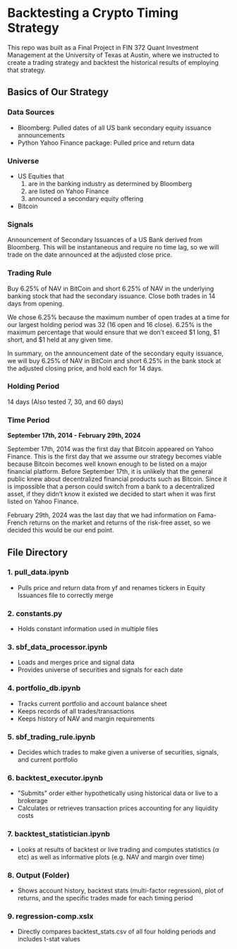 # Backtesting a Crypto Timing Strategy

This repo was built as a Final Project in FIN 372 Quant Investment Management at the University of Texas at Austin, where we instructed to create a trading strategy and backtest the historical results of employing that strategy.

## Basics of Our Strategy

### Data Sources

* Bloomberg: Pulled dates of all US bank secondary equity issuance announcements
* Python Yahoo Finance package: Pulled price and return data

### Universe

* US Equities that
    1. are in the banking industry as determined by Bloomberg
    2. are listed on Yahoo Finance
    3. announced a secondary equity offering
* Bitcoin

### Signals
Announcement of Secondary Issuances of a US Bank derived from Bloomberg. This will be instantaneous and require no time lag, so we will trade on the date announced at the adjusted close price.

### Trading Rule
Buy 6.25% of NAV in BitCoin and short 6.25% of NAV in the underlying banking stock that had the secondary issuance. Close both trades in 14 days from opening. 

We chose 6.25% because the maximum number of open trades at a time for our largest holding period was 32 (16 open and 16 close). 6.25% is the maximum percentage that would ensure that we don’t exceed $1 long, $1 short, and $1 held at any given time. 

In summary, on the announcement date of the secondary equity issuance, we will buy 6.25% of NAV in BitCoin and short 6.25% in the bank stock at the adjusted closing price, and hold each for 14 days.

### Holding Period
14 days (Also tested 7, 30, and 60 days)

### Time Period
**September 17th, 2014 - February 29th, 2024**

September 17th, 2014 was the first day that Bitcoin appeared on Yahoo Finance. This is the first day that we assume our strategy becomes viable because Bitcoin becomes well known enough to be listed on a major financial platform. Before September 17th, it is unlikely that the general public knew about decentralized financial products such as Bitcoin. Since it is impossible that a person could switch from a bank to a decentralized asset, if they didn’t know it existed we decided to start when it was first listed on Yahoo Finance.

February 29th, 2024 was the last day that we had information on Fama-French returns on the market and returns of the risk-free asset, so we decided this would be our end point. 

## File Directory

### 1. pull_data.ipynb

* Pulls price and return data from yf and renames tickers in Equity Issuances file to correctly merge

### 2. constants.py

* Holds constant information used in multiple files

### 3. sbf_data_processor.ipynb
* Loads and merges price and signal data
* Provides universe of securities and signals for each date

### 4. portfolio_db.ipynb
* Tracks current portfolio and account balance sheet
* Keeps records of all trades/transactions
* Keeps history of NAV and margin requirements

### 5. sbf_trading_rule.ipynb
* Decides which trades to make given a universe of securities, signals, and current portfolio

### 6. backtest_executor.ipynb
* "Submits" order either hypothetically using historical data or live to a brokerage
* Calculates or retrieves transaction prices accounting for any liquidity costs

### 7. backtest_statistician.ipynb
* Looks at results of backtest or live trading and computes statistics ($\alpha$ etc) as well as informative plots (e.g. NAV and margin over time)

### 8. Output (Folder)
* Shows account history, backtest stats (multi-factor regression), plot of returns, and the specific trades made for each timing period

### 9. regression-comp.xslx
* Directly compares backtest_stats.csv of all four holding periods and includes t-stat values